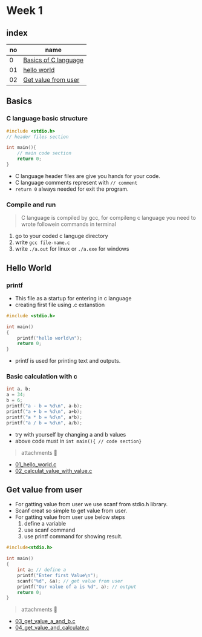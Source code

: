 # Week 1

## index

no | name
---|-----------------------
0  | [Basics of C language](#basics)
01 | [hello world](#hello-world)
02 | [Get value from user](#get-value-from-user)

## Basics

### C language basic structure

```c
#include <stdio.h> 
// header files section

int main(){
    // main code section
    return 0;
}
```

* C language header files are give you hands for your code.
* C language comments represent with `// comment`
* `return 0` always needed for exit the program.

### Compile and run

>C language is compiled by gcc, for compileng c language you need to wrote followein commands in terminal

1. go to your coded c languge directory
2. write `gcc file-name.c`
3. write `./a.out` for linux or `./a.exe` for windows

## Hello World

### printf

* This file as a startup for entering in c language
* creating first file using .c extanstion

```c
#include <stdio.h>

int main()
{
    printf("hello world\n");
    return 0;
}
```

* printf is used for printing text and outputs.

### Basic calculation with c

```c
int a, b;
a = 34;
b = 6;
printf("a - b = %d\n", a-b);
printf("a + b = %d\n", a+b);
printf("a * b = %d\n", a*b);
printf("a / b = %d\n", a/b);
```

* try with yourself by changing a and b values
* above code must in `int main(){ // code section}`

> attachments 📎

* [01_hello_world.c](01_hello_world.c)
* [02_calculat_value_with_value.c](02_calculat_value_with_value.c)

## Get value from user

* For gatting value from user we use scanf from stdio.h library.
* Scanf creat so simple to get value from user.
* For gatting value from user use below steps
  1. define a variable
  2. use scanf command
  3. use printf command for showing result.

```c
#include<stdio.h>

int main()
{
    int a; // define a
    printf("Enter first Value\n");
    scanf("%d", &a); // get value from user
    printf("Our value of a is %d", a); // output
    return 0;
}
```

> attachments 📎

* [03_get_value_a_and_b.c](03_get_value_a_and_b.c)
* [04_get_value_and_calculate.c](04_get_value_and_calculate.c)
